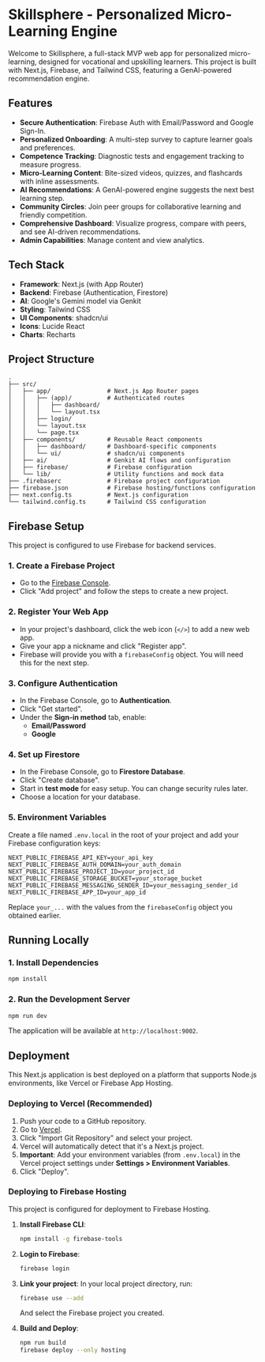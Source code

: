 # Skillsphere - Personalized Micro-Learning Engine

Welcome to Skillsphere, a full-stack MVP web app for personalized micro-learning, designed for vocational and upskilling learners. This project is built with Next.js, Firebase, and Tailwind CSS, featuring a GenAI-powered recommendation engine.

## Features

- **Secure Authentication**: Firebase Auth with Email/Password and Google Sign-In.
- **Personalized Onboarding**: A multi-step survey to capture learner goals and preferences.
- **Competence Tracking**: Diagnostic tests and engagement tracking to measure progress.
- **Micro-Learning Content**: Bite-sized videos, quizzes, and flashcards with inline assessments.
- **AI Recommendations**: A GenAI-powered engine suggests the next best learning step.
- **Community Circles**: Join peer groups for collaborative learning and friendly competition.
- **Comprehensive Dashboard**: Visualize progress, compare with peers, and see AI-driven recommendations.
- **Admin Capabilities**: Manage content and view analytics.

## Tech Stack

- **Framework**: Next.js (with App Router)
- **Backend**: Firebase (Authentication, Firestore)
- **AI**: Google's Gemini model via Genkit
- **Styling**: Tailwind CSS
- **UI Components**: shadcn/ui
- **Icons**: Lucide React
- **Charts**: Recharts

## Project Structure

```
.
├── src/
│   ├── app/                # Next.js App Router pages
│   │   ├── (app)/          # Authenticated routes
│   │   │   ├── dashboard/
│   │   │   └── layout.tsx
│   │   ├── login/
│   │   └── layout.tsx
│   │   └── page.tsx
│   ├── components/         # Reusable React components
│   │   ├── dashboard/      # Dashboard-specific components
│   │   └── ui/             # shadcn/ui components
│   ├── ai/                 # Genkit AI flows and configuration
│   ├── firebase/           # Firebase configuration
│   └── lib/                # Utility functions and mock data
├── .firebaserc             # Firebase project configuration
├── firebase.json           # Firebase hosting/functions configuration
├── next.config.ts          # Next.js configuration
└── tailwind.config.ts      # Tailwind CSS configuration
```

## Firebase Setup

This project is configured to use Firebase for backend services.

### 1. Create a Firebase Project

- Go to the [Firebase Console](https://console.firebase.google.com/).
- Click "Add project" and follow the steps to create a new project.

### 2. Register Your Web App

- In your project's dashboard, click the web icon (`</>`) to add a new web app.
- Give your app a nickname and click "Register app".
- Firebase will provide you with a `firebaseConfig` object. You will need this for the next step.

### 3. Configure Authentication

- In the Firebase Console, go to **Authentication**.
- Click "Get started".
- Under the **Sign-in method** tab, enable:
  - **Email/Password**
  - **Google**

### 4. Set up Firestore

- In the Firebase Console, go to **Firestore Database**.
- Click "Create database".
- Start in **test mode** for easy setup. You can change security rules later.
- Choose a location for your database.

### 5. Environment Variables

Create a file named `.env.local` in the root of your project and add your Firebase configuration keys:

```
NEXT_PUBLIC_FIREBASE_API_KEY=your_api_key
NEXT_PUBLIC_FIREBASE_AUTH_DOMAIN=your_auth_domain
NEXT_PUBLIC_FIREBASE_PROJECT_ID=your_project_id
NEXT_PUBLIC_FIREBASE_STORAGE_BUCKET=your_storage_bucket
NEXT_PUBLIC_FIREBASE_MESSAGING_SENDER_ID=your_messaging_sender_id
NEXT_PUBLIC_FIREBASE_APP_ID=your_app_id
```

Replace `your_...` with the values from the `firebaseConfig` object you obtained earlier.

## Running Locally

### 1. Install Dependencies

```bash
npm install
```

### 2. Run the Development Server

```bash
npm run dev
```

The application will be available at `http://localhost:9002`.

## Deployment

This Next.js application is best deployed on a platform that supports Node.js environments, like Vercel or Firebase App Hosting.

### Deploying to Vercel (Recommended)

1.  Push your code to a GitHub repository.
2.  Go to [Vercel](https://vercel.com/new).
3.  Click "Import Git Repository" and select your project.
4.  Vercel will automatically detect that it's a Next.js project.
5.  **Important**: Add your environment variables (from `.env.local`) in the Vercel project settings under **Settings > Environment Variables**.
6.  Click "Deploy".

### Deploying to Firebase Hosting

This project is configured for deployment to Firebase Hosting.

1.  **Install Firebase CLI**:
    ```bash
    npm install -g firebase-tools
    ```

2.  **Login to Firebase**:
    ```bash
    firebase login
    ```

3.  **Link your project**:
    In your local project directory, run:
    ```bash
    firebase use --add
    ```
    And select the Firebase project you created.

4.  **Build and Deploy**:
    ```bash
    npm run build
    firebase deploy --only hosting
    ```
